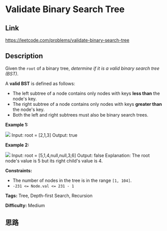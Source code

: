 # Validate Binary Search Tree

## Link

https://leetcode.com/problems/validate-binary-search-tree


## Description

Given the `root` of a binary tree, _determine if it is a valid binary search
tree (BST)_.

A **valid BST** is defined as follows:

  * The left subtree of a node contains only nodes with keys **less than** the node's key.
  * The right subtree of a node contains only nodes with keys **greater than** the node's key.
  * Both the left and right subtrees must also be binary search trees.



**Example 1:**

![](https://assets.leetcode.com/uploads/2020/12/01/tree1.jpg)
            Input: root = [2,1,3]    Output: true    

**Example 2:**

![](https://assets.leetcode.com/uploads/2020/12/01/tree2.jpg)
            Input: root = [5,1,4,null,null,3,6]    Output: false    Explanation: The root node's value is 5 but its right child's value is 4.    



**Constraints:**

  * The number of nodes in the tree is in the range `[1, 104]`.
  * `-231 <= Node.val <= 231 - 1`


**Tags:** Tree, Depth-first Search, Recursion

**Difficulty:** Medium

## 思路

[title]: https://leetcode.com/problems/validate-binary-search-tree
